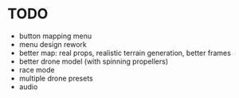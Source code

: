 # TODO
- button mapping menu
- menu design rework
- better map: real props, realistic terrain generation, better frames
- better drone model (with spinning propellers)
- race mode
- multiple drone presets
- audio